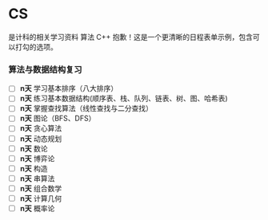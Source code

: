 # CS
 
是计科的相关学习资料
算法 C++ 
抱歉！这是一个更清晰的日程表单示例，包含可以打勾的选项。

### 算法与数据结构复习

- [ ] **n天** 学习基本排序（八大排序）
- [ ] **n天** 练习基本数据结构(顺序表、栈、队列、链表、树、图、哈希表)
- [ ] **n天** 掌握查找算法（线性查找与二分查找）
- [ ] **n天** 图论（BFS、DFS）
- [ ] **n天** 贪心算法
- [ ] **n天** 动态规划
- [ ] **n天** 数论
- [ ] **n天** 博弈论
- [ ] **n天** 构造
- [ ] **n天** 串算法
- [ ] **n天** 组合数学
- [ ] **n天** 计算几何
- [ ] **n天** 概率论
